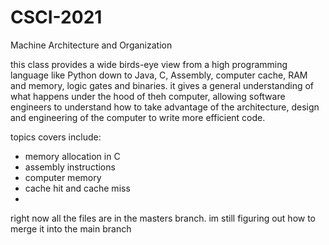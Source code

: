 # CSCI-2021
Machine Architecture and Organization

this class provides a wide birds-eye view from a high programming language like Python down to Java, C, Assembly, computer cache, RAM and memory, logic gates and binaries. it gives a general understanding of what happens under the hood of theh computer, allowing software engineers to understand how to take advantage of the architecture, design and engineering of the computer to write more efficient code.

topics covers include:
- memory allocation in C
- assembly instructions
- computer memory
- cache hit and cache miss
- 

right now all the files are in the masters branch. im still figuring out how to merge it into the main branch
